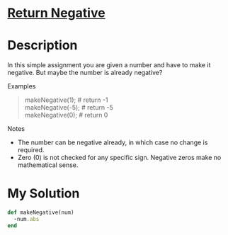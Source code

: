 # [Return Negative](https://www.codewars.com/kata/55685cd7ad70877c23000102)

# Description
In this simple assignment you are given a number and have to make it negative. But maybe the number is already negative?
 
Examples

>makeNegative(1);  # return -1\
>makeNegative(-5); # return -5\
>makeNegative(0);  # return 0

Notes
* The number can be negative already, in which case no change is required.
* Zero (0) is not checked for any specific sign. Negative zeros make no mathematical sense.
# My Solution
```ruby
def makeNegative(num)
  -num.abs
end
```
